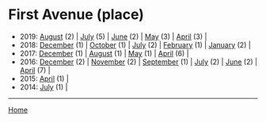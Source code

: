 # First Avenue (place)

  * 2019: 
      [August](./first-avenue-place-2019-08.md) (2) | 
      [July](./first-avenue-place-2019-07.md) (5) | 
      [June](./first-avenue-place-2019-06.md) (2) | 
      [May](./first-avenue-place-2019-05.md) (3) | 
      [April](./first-avenue-place-2019-04.md) (3) | 
  * 2018: 
      [December](./first-avenue-place-2018-12.md) (1) | 
      [October](./first-avenue-place-2018-10.md) (1) | 
      [July](./first-avenue-place-2018-07.md) (2) | 
      [February](./first-avenue-place-2018-02.md) (1) | 
      [January](./first-avenue-place-2018-01.md) (2) | 
  * 2017: 
      [December](./first-avenue-place-2017-12.md) (1) | 
      [August](./first-avenue-place-2017-08.md) (1) | 
      [May](./first-avenue-place-2017-05.md) (1) | 
      [April](./first-avenue-place-2017-04.md) (6) | 
  * 2016: 
      [December](./first-avenue-place-2016-12.md) (2) | 
      [November](./first-avenue-place-2016-11.md) (2) | 
      [September](./first-avenue-place-2016-09.md) (1) | 
      [July](./first-avenue-place-2016-07.md) (2) | 
      [June](./first-avenue-place-2016-06.md) (2) | 
      [April](./first-avenue-place-2016-04.md) (7) | 
  * 2015: 
      [April](./first-avenue-place-2015-04.md) (1) | 
  * 2014: 
      [July](./first-avenue-place-2014-07.md) (1) | 

----

[Home](../)
